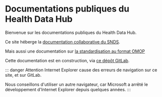 # Documentations publiques du Health Data Hub
<!-- SPDX-License-Identifier: MPL-2.0 -->

Bienvenue sur les documentations publiques du Health Data Hub.

Ce site héberge la [documentation collaborative du SNDS](/snds/).

Mais aussi une documentation sur [la standardisation au format OMOP](/omop/)

Cette documentation est en construction, via [ce dépôt GitLab](https://gitlab.com/healthdatahub/documentation-snds).

::: danger Attention
Internet Explorer cause des erreurs de navigation sur ce site, et sur GitLab. 

Nous conseillons d'utiliser un autre navigateur, car Microsoft a arrêté le développement d'Internet Explorer depuis quelques années.
:::